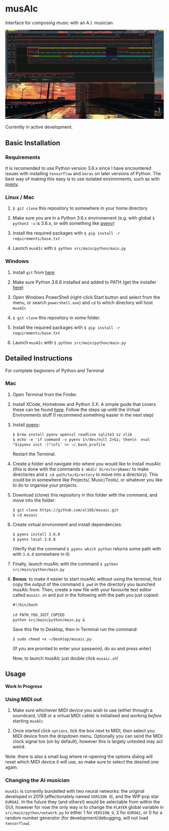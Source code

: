 # musAIc
Interface for composing music with an A.I. musician

![musAIc 1.0_dev in use](docs/screenshot.png)

Currently in active development.

## Basic Installation

### Requirements

It is recomended to use Python version 3.6.x since I have encountered issues with installing `tensorflow` and `keras` on later versions of Python. The best way of making this easy is to use isolated environments, such as with [pyenv](https://github.com/pyenv/pyenv).

### Linux / Mac

1. `$ git clone` this repository to somewhere in your home directory

2. Make sure you are in a Python 3.6.x environement (e.g. with global `$ python3 -v` is 3.6.x, or with something like [pyenv](https://github.com/pyenv/pyenv))

3. Install the required packages with ```$ pip install -r requirements/base.txt``` 

4. Launch `musAIc` with ```$ python src/main/python/main.py```


### Windows

1. Install `git` from [here](https://git-scm.com/downloads)

2. Make sure Python 3.6.8 installed and added to PATH (get the installer [here](https://www.python.org/downloads/release/python-368/))

3. Open Windows PowerShell (right-click Start button and select from the menu, or search `powershell.exe`) and `cd` to which directory will host `musAIc`

4. `$ git clone` this repository in some folder.

3. Install the required packages with ```$ pip install -r requirements/base.txt``` 

4. Launch `musAIc` with ```$ python src/main/python/main.py```

## Detailed Instructions
For complete beginners of Python and Terminal

### Mac

1. Open Terminal from the Finder.

2. Install XCode, Homebrew and Python 3.X. A simple guide that covers these can be found
   [here](https://installpython3.com/mac/). Follow the steps up untill the
   Virtual Environments stuff (I recommend something easier in the next step)
   
3. Install [pyenv](https://github.com/pyenv/pyenv):

   ```
   $ brew install pyenv openssl readline sqlite3 xz zlib
   $ echo -e 'if command -v pyenv 1>/dev/null 2>&1; then\n  eval "$(pyenv init -)"\nfi' >> ~/.bash_profile
   ```

   Restart the Terminal.

3. Create a folder and navigate into where you would like to install musAIc
   (this is done with the commands `$ mkdir DirectoryName/` to make directories and `$ cd
   path/to/directory` to move into a directory). This could be in somewhere like
   Projects/, Music/Tools/, or whatever you like to do to organise your projects.
   
4. Download (clone) this repository in this folder with the command, and move
   into the folder:

   ```
   $ git clone https://github.com/al165/musaic.git
   $ cd musaic
   ```
   
5. Create virtual environment and install dependencies:

   ```
   $ pyenv install 3.6.8
   $ pyenv local 3.6.8
   ```

   (Verify that the command `$ pyenv which python` returns some path with with
   `3.6.8` somewhere in it)
   
6. Finally, launch musAIc with the command `$ python src/main/python/main.py`

7. **Bonus**: to make it easier to start musAIc without using the terminal,
   first copy the output of the command `$ pwd` in the directory you launched
   musAIc from. Then, create a new file with your favourite text editor called
   `musaic.sh` and put in the following with the path you just copied:

   ```
   #!/bin/bash
   
   cd PATH_YOU_JUST_COPIED
   python src/main/python/main.py &
   ```

   Save this file to Desktop, then in Terminal run the command:

   ```
   $ sudo chmod +x ~/Desktop/musaic.py
   ```

   (If you are promted to enter your password, do so and press enter)

   Now, to launch musAIc just double click `musaic.sh`!


## Usage

**Work In Progress** 

### Using MIDI out

1. Make sure whichever MIDI device you wish to use (either through a soundcard, USB or a virtual MIDI cable) is initialised and working _before_ starting `musAIc`

2. Once started click `options`, tick the box next to MIDI, then select you MIDI device from the dropdown menu. Optionally you can send the MIDI clock signal too (on by default), however this is largely untested may act weird.

Note: there is also a small bug where re-opening the options dialog will reset which MIDI device it will use, so make sure to select the desired one again.


### Changing the AI musician

`musAIc` is currently bundelled with two neural networks: the original developed in 2019 (affectionately named `VERSION 9`), and the WIP pop star `EUROAI`. In the future they (and others!) would be selectable from within the GUI, however for now the only way is to change the `PLAYER` global variable in `src/main/python/network.py` to either 1 for `VERSION_9`, 2 for `EUROAI`, or 0 for a random number generator (for development/debugging, will not load `tensorflow`).






